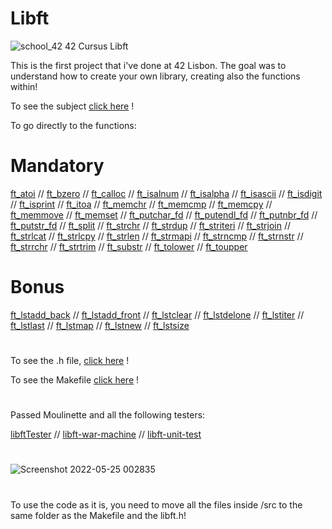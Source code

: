 # Libft
![school_42](https://user-images.githubusercontent.com/94384240/170144677-24ff4d41-6e4a-491a-adfa-7dcf0eac630a.jpeg)
42 Cursus Libft

This is the first project that i've done at 42 Lisbon. The goal was to understand how to create your own library, creating also the functions within!

To see the subject [click here](https://github.com/jlebre/libft/blob/main/libft.pdf) !

To go directly to the functions:

# Mandatory

[ft_atoi](https://github.com/jlebre/libft/blob/main/src/ft_atoi.c) //
[ft_bzero](https://github.com/jlebre/libft/blob/main/src/ft_bzero.c) //
[ft_calloc](https://github.com/jlebre/libft/blob/main/src/ft_calloc.c) //
[ft_isalnum](https://github.com/jlebre/libft/blob/main/src/ft_isalnum.c) //
[ft_isalpha](https://github.com/jlebre/libft/blob/main/src/ft_isalpha.c) //
[ft_isascii](https://github.com/jlebre/libft/blob/main/src/ft_isascii.c) //
[ft_isdigit](https://github.com/jlebre/libft/blob/main/src/ft_isdigit.c) //
[ft_isprint](https://github.com/jlebre/libft/blob/main/src/ft_isprint.c) //
[ft_itoa](https://github.com/jlebre/libft/blob/main/src/ft_itoa.c) //
[ft_memchr](https://github.com/jlebre/libft/blob/main/src/ft_memchr.c) //
[ft_memcmp](https://github.com/jlebre/libft/blob/main/src/ft_memcmp.c) //
[ft_memcpy](https://github.com/jlebre/libft/blob/main/src/ft_memcpy.c) //
[ft_memmove](https://github.com/jlebre/libft/blob/main/src/ft_memmove.c) //
[ft_memset](https://github.com/jlebre/libft/blob/main/src/ft_memset.c) //
[ft_putchar_fd](https://github.com/jlebre/libft/blob/main/src/ft_putchar_fd.c) //
[ft_putendl_fd](https://github.com/jlebre/libft/blob/main/src/ft_putendl_fd.c) //
[ft_putnbr_fd](https://github.com/jlebre/libft/blob/main/src/ft_putnbr_fd.c) //
[ft_putstr_fd](https://github.com/jlebre/libft/blob/main/src/ft_putstr_fd.c) //
[ft_split](https://github.com/jlebre/libft/blob/main/src/ft_split.c) //
[ft_strchr](https://github.com/jlebre/libft/blob/main/src/ft_strchr.c) //
[ft_strdup](https://github.com/jlebre/libft/blob/main/src/ft_strdup.c) //
[ft_striteri](https://github.com/jlebre/libft/blob/main/src/ft_striteri.c) //
[ft_strjoin](https://github.com/jlebre/libft/blob/main/src/ft_strjoin.c) //
[ft_strlcat](https://github.com/jlebre/libft/blob/main/src/ft_strlcat.c) //
[ft_strlcpy](https://github.com/jlebre/libft/blob/main/src/ft_strlcpy.c) //
[ft_strlen](https://github.com/jlebre/libft/blob/main/src/ft_strlen.c) //
[ft_strmapi](https://github.com/jlebre/libft/blob/main/src/ft_strmapi.c) //
[ft_strncmp](https://github.com/jlebre/libft/blob/main/src/ft_strncmp.c) //
[ft_strnstr](https://github.com/jlebre/libft/blob/main/src/ft_strnstr.c) //
[ft_strrchr](https://github.com/jlebre/libft/blob/main/src/ft_strrchr.c) //
[ft_strtrim](https://github.com/jlebre/libft/blob/main/src/ft_strtrim.c) //
[ft_substr](https://github.com/jlebre/libft/blob/main/src/ft_substr.c) //
[ft_tolower](https://github.com/jlebre/libft/blob/main/src/ft_tolower.c) //
[ft_toupper](https://github.com/jlebre/libft/blob/main/src/ft_toupper.c)


# Bonus

[ft_lstadd_back](https://github.com/jlebre/libft/blob/main/src/ft_lstadd_back.c) //
[ft_lstadd_front](https://github.com/jlebre/libft/blob/main/src/ft_lstadd_front.c) //
[ft_lstclear](https://github.com/jlebre/libft/blob/main/src/ft_lstclear.c) //
[ft_lstdelone](https://github.com/jlebre/libft/blob/main/src/ft_lstdelone.c) //
[ft_lstiter](https://github.com/jlebre/libft/blob/main/src/ft_lstiter.c) //
[ft_lstlast](https://github.com/jlebre/libft/blob/main/src/ft_lstlast.c) //
[ft_lstmap](https://github.com/jlebre/libft/blob/main/src/ft_lstmap.c) //
[ft_lstnew](https://github.com/jlebre/libft/blob/main/src/ft_lstnew.c) //
[ft_lstsize](https://github.com/jlebre/libft/blob/main/src/ft_lstsize.c)

#

To see the .h file, [click here](https://github.com/jlebre/libft/blob/main/libft.h) !

To see the Makefile [click here](https://github.com/jlebre/libft/blob/main/Makefile) !

#

Passed Moulinette and all the following testers:

[libftTester](https://github.com/Tripouille/libftTester) //
[libft-war-machine](https://github.com/y3ll0w42/libft-war-machine) //
[libft-unit-test](https://github.com/alelievr/libft-unit-test)

#

![Screenshot 2022-05-25 002835](https://user-images.githubusercontent.com/94384240/170148099-cae105d8-9eab-465e-8a4f-5e01825d5e73.png)

#

To use the code as it is, you need to move all the files inside /src to the same folder as the Makefile and the libft.h!
